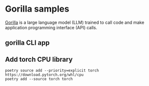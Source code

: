 # Gorilla samples

[Gorilla][100] is a large language model (LLM) trained to call code and make application programming interface (API) calls.

[100]: https://github.com/ShishirPatil/gorilla

## gorilla CLI app

## Add torch CPU library

```
poetry source add --priority=explicit torch https://download.pytorch.org/whl/cpu
poetry add --source torch torch
```
